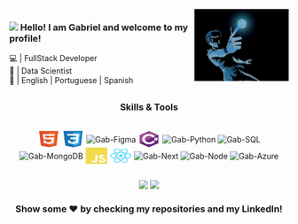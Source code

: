 <img align="right" height="130px" width="170px" src="Assets/giphy.webp">

### <img src="https://raw.githubusercontent.com/iampavangandhi/iampavangandhi/master/gifs/Hi.gif" width="20px"> Hello! I am Gabriel and welcome to my profile!

💻 | FullStack Developer <br>
🐍 | Data Scientist <br>
👅 | English | Portuguese | Spanish

  ##

  <div align="center">
  
  ### Skills & Tools

  </div>

  
  
  
<div style="display: inline_block" align="center"><br>
  <img align="center" alt="Gab-HTML" height="30" width="40" src="https://raw.githubusercontent.com/devicons/devicon/master/icons/html5/html5-original.svg">
  <img align="center" alt="Gab-CSS" height="30" width="40" src="https://raw.githubusercontent.com/devicons/devicon/master/icons/css3/css3-original.svg">
  <img align="center" alt="Gab-Figma" height="30" width="40" src="https://cdn.jsdelivr.net/gh/devicons/devicon@latest/icons/figma/figma-original.svg">
  <img align="center" alt="Gab-Csharp" height="30" width="40" src="https://raw.githubusercontent.com/devicons/devicon/master/icons/csharp/csharp-original.svg">
  <img align="center" alt="Gab-Python" height="30" width="40" src="https://cdn.jsdelivr.net/gh/devicons/devicon@latest/icons/python/python-original.svg">
  <img align="center" alt="Gab-SQL" height="30" width="40" src="https://cdn.jsdelivr.net/gh/devicons/devicon@latest/icons/microsoftsqlserver/microsoftsqlserver-original.svg">
  <img align="center" alt="Gab-MongoDB" height="30" width="40" src="https://cdn.jsdelivr.net/gh/devicons/devicon@latest/icons/mongodb/mongodb-original.svg">
  <img align="center" alt="Gab-Js" height="30" width="40" src="https://raw.githubusercontent.com/devicons/devicon/master/icons/javascript/javascript-plain.svg">
  <img align="center" alt="Gab-React" height="30" width="40" src="https://raw.githubusercontent.com/devicons/devicon/master/icons/react/react-original.svg">
  <img align="center" alt="Gab-Next" height="30" width="40" src="https://cdn.jsdelivr.net/gh/devicons/devicon@latest/icons/nextjs/nextjs-original.svg" />
  <img align="center" alt="Gab-Node" height="30" width="40" src="https://cdn.jsdelivr.net/gh/devicons/devicon@latest/icons/nodejs/nodejs-original.svg" />
  <img align="center" alt="Gab-Azure" height="30" width="40" src="https://cdn.jsdelivr.net/gh/devicons/devicon@latest/icons/azure/azure-original.svg">
</div>

  ##
  
<div align="center" height="30">
  <a href="https://www.linkedin.com/in/gabriel-dem%C3%A9trio-a06820275/" target="_blank"><img src="https://img.shields.io/badge/-LinkedIn-%230077B5?style=for-the-badge&logo=linkedin&logoColor=white" target="_blank"></a>
  <a href="" target="_blank"><img src="https://img.shields.io/badge/-Lattes-red?style=for-the-badge&logo"/></a>
</div>

  <div align="center">
  
  ### Show some ❤️ by checking my repositories and my LinkedIn!

  </div>
